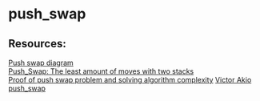 # push_swap

## Resources:
[Push swap diagram](https://online.visual-paradigm.com/w/rwhaaovk/diagrams/?lightbox=1&highlight=0000ff&edit=_blank&editBlankUrl=https%3A%2F%2Fonline.visual-paradigm.com%2Fapp%2Fdiagrams%2F%23diagram%3Aproj%3D0%26vpov%3D16.3%26vpob%3D20220410%26client%3D1%26edit%3D_blank&layers=1&nav=1&vpov=16.3&vpob=20220410#G1NNZehkCbk8pB2NRAtH-4fyFSUy4dd7bZ)<br/>
[Push_Swap: The least amount of moves with two stacks](https://medium.com/@jamierobertdawson/push-swap-the-least-amount-of-moves-with-two-stacks-d1e76a71789a)<br/>
[Proof of push swap problem and solving algorithm complexity](https://eeeuns.github.io/2022/04/15/push-swap/)
[Victor Akio push_swap](https://github.com/Victor-Akio/Push-Swap-42)
